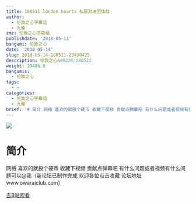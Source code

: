 ```yaml
---
title: 180511 london hearts 私服对决团体战
author:
  - 伦敦之心字幕组
  - 九條
zmz: 伦敦之心字幕组
publishdate: '2018-05-11'
bangumi: 伦敦之心
date: '2018-05-14'
slug: 2018-05-14-180511-23430425
description: 伦敦之心&#8226;180511
weight: 19486.0
bangumis:
  - 伦敦之心
tags:
  - ~
categories:
  - 伦敦之心字幕组
  - 九條
brief: '# 简介 网络 喜欢的就投个硬币 收藏下视频 贡献点弹幕吧 有什么问题或者视频有什么问题可以@我（新论坛已制作完成 欢迎各位点击收藏 论坛地址www.owaraiclub.com）'
---
```

![](https://i.imgur.com/bVB3jHv.jpg)
# 简介  
网络
喜欢的就投个硬币 收藏下视频 贡献点弹幕吧 有什么问题或者视频有什么问题可以@我（新论坛已制作完成 欢迎各位点击收藏 论坛地址www.owaraiclub.com）  

[去B站观看](https://www.bilibili.com/video/av23430425/)
 
